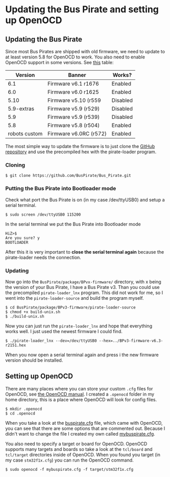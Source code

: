 # Updating the Bus Pirate and setting up OpenOCD

## Updating the Bus Pirate

Since most Bus Pirates are shipped with old firmware, we need to update to at
least version 5.8 for OpenOCD to work. You also need to enable OpenOCD support
in some versions. See [this](http://dangerousprototypes.com/docs/Bus_Pirate#JTAG_and_OpenOCD) table:

| Version       | Banner                | Works?   |
|---------------| ----------------------|----------|
| 6.1           | Firmware v6.1 r1676   | Enabled  |
| 6.0           | Firmware v6.0 r1625   | Enabled  |
| 5.10          | Firmware v5.10 (r559  | Disabled |
| 5.9-extras    | Firmware v5.9 (r529)  | Disabled |
| 5.9           | Firmware v5.9 (r539)  | Disabled |
| 5.8           | Firmware v5.8 (r504)  | Enabled  |
| robots custom | Firmware v6.0RC (r572)| Enabled  |

The most simple way to update the firmware is to just clone the
[GitHub repository](https://github.com/BusPirate/Bus_Pirate) and use
the precompiled hex with the pirate-loader program.

### Cloning
```
$ git clone https://github.com/BusPirate/Bus_Pirate.git
```

### Putting the Bus Pirate into Bootloader mode

Check what port the Bus Pirate is on (in my case /dev/ttyUSB0) and setup a
serial terminal.
```
$ sudo screen /dev/ttyUSB0 115200
```
In the serial terminal we put the Bus Pirate into Bootloader mode
```
HiZ>$
Are you sure? y
BOOTLOADER
```
After this it is very important to **close the serial terminal again** because
the pirate-loader needs the connection.

### Updating

Now go into the `BusPirate/package/BPvx-firmware/` directory, with
x being the version of your Bus Pirate, I have a Bus Pirate v3. Than you could use
the precompiled `pirate-loader_lnx` program. This did not work for me,
so I went into the `pirate-loader-source` and build the program myself.
```
$ cd BusPirate/package/BPv3-firmware/pirate-loader-source
$ chmod +x build-unix.sh
$ ./build-unix.sh
```
Now you can just run the `pirate-loader_lnx` and hope that everything works well. I just
used the newest firmware I could find.
```
$ ./pirate-loader_lnx --dev=/dev/ttyUSB0 --hex=../BPv3-firmware-v6.3-r2151.hex
```
When you now open a serial terminal again and press i the new firmware
version should be installed.

## Setting up OpenOCD
There are many places where you can store your custom `.cfg` files for
OpenOCD, see [the OpenOCD manual](http://openocd.org/doc/pdf/openocd.pdf).
I created a `.openocd` folder in my home directory, this is a place where
OpenOCD will look for config files.
```
$ mkdir .openocd
$ cd .openocd
```
When you take a look at the [buspirate.cfg](buspirate.cfg) file, which came with OpenOCD,
you can see that there are some options that are commented out. Because I
didn't want to change the file I created my own called
[mybuspirate.cfg](mybuspirate.cfg).

You also need to specify a target or board for OpenOCD. OpenOCD supports many
targets and boards so take a look at the `tcl/board` and `tcl/target`
directories inside of OpenOCD.
When you found you target (in my case `stm32f1x.cfg`) you can run the
OpenOCD command.
```
$ sudo openocd -f mybuspirate.cfg -f target/stm32f1x.cfg
```
